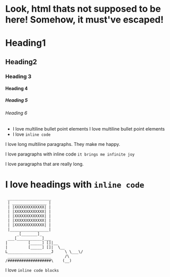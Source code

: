 ﻿<html>
    <h1> Look, html thats not supposed to be here! Somehow, it must've escaped!</h1>
</html>


# Heading1
## Heading2
### Heading 3
#### Heading 4
##### Heading 5
###### Heading 6

* I love multiline bullet point elements
I love multiline bullet point elements
* I love `inline code`

I love long multiline
paragraphs. They make me
happy.

I love paragraphs with inline code
`it brings me infinite joy`

I love paragraphs that are really long.


# I love headings with `inline code`

```
 ___________________
 | _______________ |
 | |XXXXXXXXXXXXX| |
 | |XXXXXXXXXXXXX| |
 | |XXXXXXXXXXXXX| |
 | |XXXXXXXXXXXXX| |
 | |XXXXXXXXXXXXX| |
 |_________________|
     _[_______]_
 ___[___________]___
|         [_____] []|__
|         [_____] []|  \__
L___________________J     \ \___\/
 ___________________      /\
/###################\    (__)
```
I love `inline code blocks`